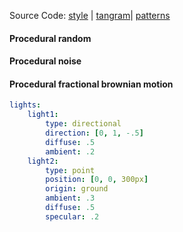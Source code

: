 Source Code: [style](https://github.com/patriciogonzalezvivo/tangram-sandbox/blob/gh-pages/styles/ambient-dust.yaml) | [tangram](https://github.com/tangrams/tangram)| [patterns](http://tangrams.github.io/ProceduralTextures/)

<a href="code.html#shaders/random.frag"><canvas class="canvas" data-fragment-url="shaders/random.frag" width="200px" height="200px"></canvas></a>
#### Procedural random

<a href="code.html#shaders/noise.frag"><canvas class="canvas" data-fragment-url="shaders/noise.frag" width="200px" height="200px"></canvas></a>
#### Procedural noise

<a href="code.html#shaders/fbm.frag"><canvas class="canvas" data-fragment-url="shaders/fbm.frag" width="200px" height="200px"></canvas></a>
#### Procedural fractional brownian motion

```yaml
lights:
    light1:
        type: directional
        direction: [0, 1, -.5]
        diffuse: .5
        ambient: .2
    light2:
        type: point
        position: [0, 0, 300px]
        origin: ground
        ambient: .3
        diffuse: .5
        specular: .2
```